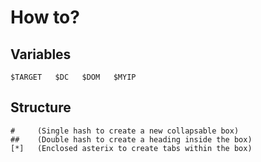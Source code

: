 # How to?

## Variables
```
$TARGET   $DC   $DOM   $MYIP
```
## Structure
```
#     (Single hash to create a new collapsable box)
##    (Double hash to create a heading inside the box)
[*]   (Enclosed asterix to create tabs within the box)
```
